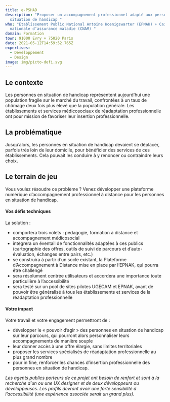 ```yaml
---
title: e-PSHAD
description: "Proposer un accompagnement professionnel adapté aux personnes en
  situation de handicap "
who: "Etablissement Public National Antoine Koenigswarter (EPNAK) + Caisse
  nationale d’assurance maladie (CNAM) "
domain: Formation
town: 91000 Evry + 75020 Paris
date: 2021-05-12T14:59:52.765Z
expertises:
  - Développement
  - Design
image: img/picto-defi.svg
---
```

## Le contexte

Les personnes en situation de handicap représentent aujourd’hui une population fragile sur le marché du travail, confrontées à un taux de chômage deux fois plus élevé que la population générale. Les établissements et services médicosociaux de réadaptation professionnelle ont pour mission de favoriser leur insertion professionnelle. 

## La problématique

Jusqu’alors, les personnes en situation de handicap devaient se déplacer, parfois très loin de leur domicile, pour bénéficier des services de ces établissements. Cela pouvait les conduire à y renoncer ou contraindre leurs choix. 

## Le terrain de jeu 

Vous voulez résoudre ce problème ? Venez développer une plateforme numérique d’accompagnement professionnel à distance pour les personnes en situation de handicap. 

#### Vos défis techniques 

La solution : 
* comportera trois volets : pédagogie, formation à distance et accompagnement médicosocial
* intègrera un éventail de fonctionnalités adaptées à ces publics (cartographie des offres, outils de suivi de parcours et d’auto-évaluation, échanges entre pairs, etc.) 
* se construira à partir d’un socle existant, la Plateforme d’Accompagnement à Distance mise en place par l’EPNAK, qui pourra être challengé
* sera résolument centrée utilisateurs et accordera une importance toute particulière à l’accessibilité
* sera testé sur un pool de sites pilotes UGECAM et EPNAK, avant de pouvoir être généralisé à tous les établissements et services de la réadaptation professionnelle

#### Votre impact 

Votre travail et votre engagement permettront de : 
* développer le « pouvoir d’agir » des personnes en situation de handicap sur leur parcours, qui pourront alors personnaliser leurs accompagnements de manière souple
* leur donner accès à une offre élargie, sans limites territoriales 
* proposer les services spécialisés de réadaptation professionnelle au plus grand nombre
* pour in fine, renforcer les chances d’insertion professionnelle des personnes en situation de handicap. 

_Les agents publics porteurs de ce projet ont besoin de renfort et sont à la recherche d’un ou une UX designer et de deux développeurs ou développeuses. Les profils devront avoir une forte sensibilité à l’accessibilité (une expérience associée serait un grand plus)._


